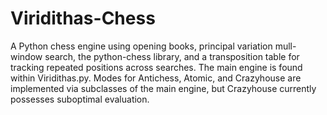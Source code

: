 # Viridithas-Chess

A Python chess engine using opening books, principal variation mull-window search, the python-chess library, and a transposition table for tracking repeated positions across searches. 
The main engine is found within Viridithas.py.
Modes for Antichess, Atomic, and Crazyhouse are implemented via subclasses of the main engine, but Crazyhouse currently possesses suboptimal evaluation.
